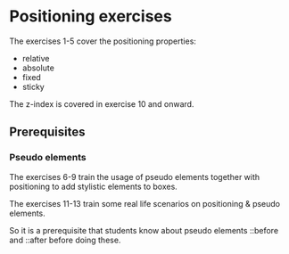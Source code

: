 # Positioning exercises

The exercises 1-5 cover the positioning properties:

- relative
- absolute
- fixed
- sticky

The z-index is covered in exercise 10 and onward.

## Prerequisites

### Pseudo elements

The exercises 6-9 train the usage of pseudo elements together with positioning to add stylistic elements to boxes.

The exercises 11-13 train some real life scenarios on positioning & pseudo elements.

So it is a prerequisite that students know about pseudo elements ::before and ::after before doing these.

